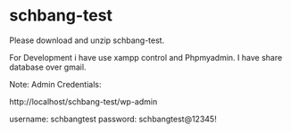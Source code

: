 # schbang-test
Please download and unzip schbang-test.

For Development i have use xampp control and Phpmyadmin. I have share database over gmail.

Note: Admin Credentials:

http://localhost/schbang-test/wp-admin

username: schbangtest
password: schbangtest@12345!
